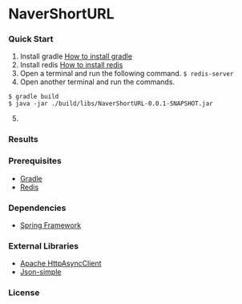 # NaverShortURL

### Quick Start
1. Install gradle
[How to install gradle](https://gradle.org/install/)
2. Install redis
[How to install redis](https://redis.io/topics/quickstart)
3. Open a terminal and run the following command.
`$ redis-server`
4. Open another terminal and run the commands.
```
$ gradle build
$ java -jar ./build/libs/NaverShortURL-0.0.1-SNAPSHOT.jar
```
5.

### Results

### Prerequisites
- [Gradle](https://gradle.org)
- [Redis](https://redis.io)

### Dependencies
- [Spring Framework](https://spring.io)

### External Libraries
- [Apache HttpAsyncClient](https://hc.apache.org/httpcomponents-asyncclient-dev/)
- [Json-simple](https://github.com/fangyidong/json-simple)

### License
